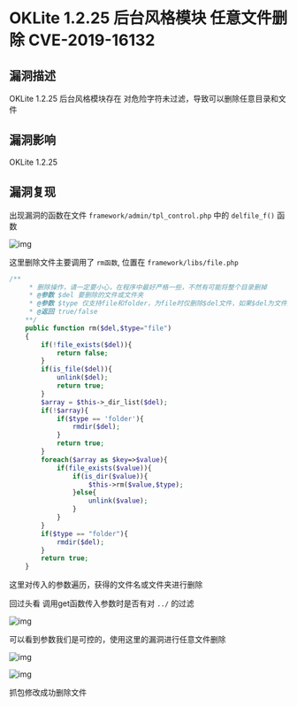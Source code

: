 # OKLite 1.2.25 后台风格模块 任意文件删除 CVE-2019-16132

## 漏洞描述

OKLite 1.2.25 后台风格模块存在 对危险字符未过滤，导致可以删除任意目录和文件

## 漏洞影响

<a-checkbox checked>OKLite 1.2.25</a-checkbox></br>

## 漏洞复现

出现漏洞的函数在文件 `framework/admin/tpl_control.php` 中的 `delfile_f()` 函数



![img](https://security-1310978225.cos.ap-beijing.myqcloud.com/public/img/oklite-14.png)



这里删除文件主要调用了 `rm函数`, 位置在 `framework/libs/file.php`



```php
/**
	 * 删除操作，请一定要小心，在程序中最好严格一些，不然有可能将整个目录删掉
	 * @参数 $del 要删除的文件或文件夹
	 * @参数 $type 仅支持file和folder，为file时仅删除$del文件，如果$del为文件夹，表示删除其下面的文件。为folder时，表示删除$del这个文件，如果为文件夹，表示删除此文件夹及子项
	 * @返回 true/false
	**/
	public function rm($del,$type="file")
	{
		if(!file_exists($del)){
			return false;
		}
		if(is_file($del)){
			unlink($del);
			return true;
		}
		$array = $this->_dir_list($del);
		if(!$array){
			if($type == 'folder'){
				rmdir($del);
			}
			return true;
		}
		foreach($array as $key=>$value){
			if(file_exists($value)){
				if(is_dir($value)){
					$this->rm($value,$type);
				}else{
					unlink($value);
				}
			}
		}
		if($type == "folder"){
			rmdir($del);
		}
		return true;
	}
```



这里对传入的参数遍历，获得的文件名或文件夹进行删除



回过头看 调用get函数传入参数时是否有对 `../` 的过滤



![img](https://security-1310978225.cos.ap-beijing.myqcloud.com/public/img/oklite-15.png)



可以看到参数我们是可控的，使用这里的漏洞进行任意文件删除



![img](https://security-1310978225.cos.ap-beijing.myqcloud.com/public/img/oklite-17.png)



![img](https://security-1310978225.cos.ap-beijing.myqcloud.com/public/img/oklite-16.png)



抓包修改成功删除文件